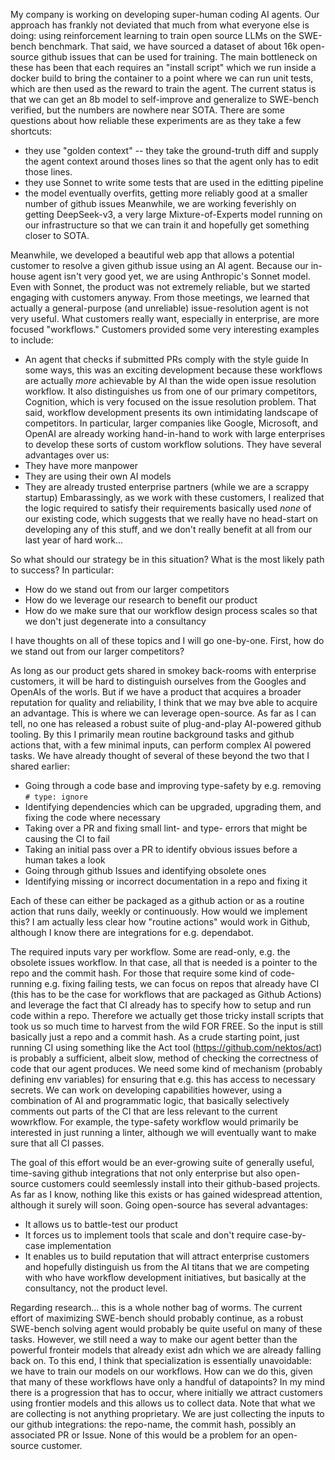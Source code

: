 My company is working on developing super-human coding AI agents. Our approach has frankly not deviated that much from what everyone else is doing: using reinforcement learning to train open source LLMs on the SWE-bench benchmark. That said, we have sourced a dataset of about 16k open-source github issues that can be used for training. The main bottleneck on these has been that each requires an "install script" which we run inside a docker build to bring the container to a point where we can run unit tests, which are then used as the reward to train the agent. The current status is that we can get an 8b model to self-improve and generalize to SWE-bench verified, but the numbers are nowhere near SOTA. There are some questions about how reliable these experiments are as they take a few shortcuts:

- they use "golden context" -- they take the ground-truth diff and supply the agent context around thoses lines so that the agent only has to edit those lines.
- they use Sonnet to write some tests that are used in the editting pipeline
- the model eventually overfits, getting more reliably good at a smaller number of github issues
  Meanwhile, we are working feverishly on getting DeepSeek-v3, a very large Mixture-of-Experts model running on our infrastructure so that we can train it and hopefully get something closer to SOTA.

Meanwhile, we developed a beautiful web app that allows a potential customer to resolve a given github issue using an AI agent. Because our in-house agent isn't very good yet, we are using Anthropic's Sonnet model. Even with Sonnet, the product was not extremely reliable, but we started engaging with customers anyway. From those meetings, we learned that actually a general-purpose (and unreliable) issue-resolution agent is not very useful. What customers really want, especially in enterprise, are more focused "workflows." Customers provided some very interesting examples to include:

- An agent that checks if submitted PRs comply with the style guide
  In some ways, this was an exciting development because these workflows are actually _more_ achievable by AI than the wide open issue resolution workflow. It also distinguishes us from one of our primary competitors, Cognition, which is very focused on the issue resolution problem. That said, workflow development presents its own intimidating landscape of competitors. In particular, larger companies like Google, Microsoft, and OpenAI are already working hand-in-hand to work with large enterprises to develop these sorts of custom workflow solutions. They have several advantages over us:
- They have more manpower
- They are using their own AI models
- They are already trusted enterprise partners (while we are a scrappy startup)
  Embarassingly, as we work with these customers, I realized that the logic required to satisfy their requirements basically used _none_ of our existing code, which suggests that we really have no head-start on developing any of this stuff, and we don't really benefit at all from our last year of hard work...

So what should our strategy be in this situation? What is the most likely path to success? In particular:

- How do we stand out from our larger competitors
- How do we leverage our research to benefit our product
- How do we make sure that our workflow design process scales so that we don't just degenerate into a consultancy

I have thoughts on all of these topics and I will go one-by-one. First, how do we stand out from our larger competitors?

As long as our product gets shared in smokey back-rooms with enterprise customers, it will be hard to distinguish ourselves from the Googles and OpenAIs of the worls. But if we have a product that acquires a broader reputation for quality and reliability, I think that we may bve able to acquire an advantage. This is where we can leverage open-source. As far as I can tell, no one has released a robust suite of plug-and-play AI-powered github tooling. By this I primarily mean routine background tasks and github actions that, with a few minimal inputs, can perform complex AI powered tasks. We have already thought of several of these beyond the two that I shared earlier:

- Going through a code base and improving type-safety by e.g. removing `# type: ignore`
- Identifying dependencies which can be upgraded, upgrading them, and fixing the code where necessary
- Taking over a PR and fixing small lint- and type- errors that might be causing the CI to fail
- Taking an initial pass over a PR to identify obvious issues before a human takes a look
- Going through github Issues and identifying obsolete ones
- Identifying missing or incorrect documentation in a repo and fixing it

Each of these can either be packaged as a github action or as a routine action that runs daily, weekly or continuously. How would we implement this? I am actually less clear how "routine actions" would work in Github, although I know there are integrations for e.g. dependabot.

The required inputs vary per workflow. Some are read-only, e.g. the obsolete issues workflow. In that case, all that is needed is a pointer to the repo and the commit hash. For those that require some kind of code-running e.g. fixing failing tests, we can focus on repos that already have CI (this has to be the case for workflows that are packaged as Github Actions) and leverage the fact that CI already has to specify how to setup and run code within a repo. Therefore we actually get those tricky install scripts that took us so much time to harvest from the wild FOR FREE. So the input is still basically just a repo and a commit hash. As a crude starting point, just running CI using something like the Act tool (https://github.com/nektos/act) is probably a sufficient, albeit slow, method of checking the correctness of code that our agent produces. We need some kind of mechanism (probably defining env variables) for ensuring that e.g. this has access to necessary secrets. We can work on developing capabilities however, using a combination of AI and programmatic logic, that basically selectively comments out parts of the CI that are less relevant to the current wowrkflow. For example, the type-safety workflow would primarily be interested in just running a linter, although we will eventually want to make sure that all CI passes.

The goal of this effort would be an ever-growing suite of generally useful, time-saving github integrations that not only enterprise but also open-source customers could seemlessly install into their github-based projects. As far as I know, nothing like this exists or has gained widespread attention, although it surely will soon. Going open-source has several advantages:

- It allows us to battle-test our product
- It forces us to implement tools that scale and don't require case-by-case implementation
- It enables us to build reputation that will attract enterprise customers and hopefully distinguish us from the AI titans that we are competing with who have workflow development initiatives, but basically at the consultancy, not the product level.

Regarding research... this is a whole nother bag of worms. The current effort of maximizing SWE-bench should probably continue, as a robust SWE-bench solving agent would probably be quite useful on many of these tasks. However, we still need a way to make our agent better than the powerful fronteir models that already exist adn which we are already falling back on. To this end, I think that specialization is essentially unavoidable: we have to train our models on our workflows. How can we do this, given that many of these workflows have only a handful of datapoints? In my mind there is a progression that has to occur, where initially we attract customers using frontier models and this allows us to collect data. Note that what we are collecting is not anything proprietary. We are just collecting the inputs to our github integrations: the repo-name, the commit hash, possibly an associated PR or Issue. None of this would be a problem for an open-source customer.
